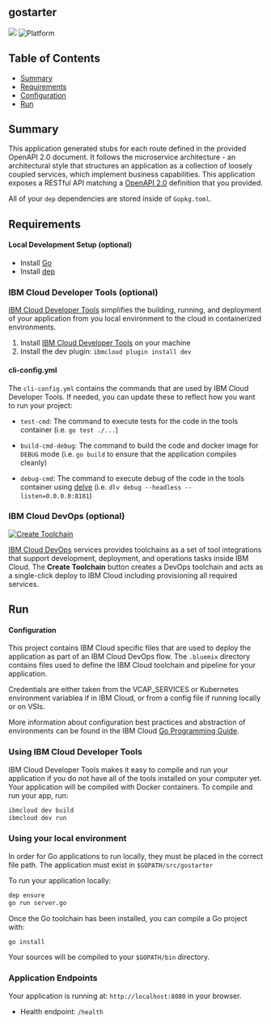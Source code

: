 ## gostarter

[![](https://img.shields.io/badge/IBM%20Cloud-powered-blue.svg)](https://bluemix.net)
![Platform](https://img.shields.io/badge/platform-go-lightgrey.svg?style=flat)

## Table of Contents

* [Summary](#summary)
* [Requirements](#requirements)
* [Configuration](#configuration)
* [Run](#run)

<a name="summary"></a>
## Summary

This application generated stubs for each route defined in the provided OpenAPI 2.0 document. It follows the microservice architecture - an architectural style that structures an application as a collection of loosely coupled services, which implement business capabilities. This application exposes a RESTful API matching a [OpenAPI 2.0](https://swagger.io/docs/specification/2-0/basic-structure/) definition that you provided.


All of your `dep` dependencies are stored inside of `Gopkg.toml`.

## Requirements
#### Local Development Setup (optional)

- Install [Go](https://golang.org/dl/)
- Install [dep](https://github.com/golang/dep)

### IBM Cloud Developer Tools (optional)

[IBM Cloud Developer Tools](https://cloud.ibm.com/docs/cli/index.html#overview) simplifies the building, running, and deployment of your application from you local environment to the cloud in containerized environments.

1. Install [IBM Cloud Developer Tools](https://cloud.ibm.com/docs/cli/index.html#step1) on your machine  
2. Install the dev plugin: `ibmcloud plugin install dev`

#### cli-config.yml

The `cli-config.yml` contains the commands that are used by IBM Cloud Developer Tools.  If needed, you can update these to reflect how you want to run your project:
* `test-cmd`: The command to execute tests for the code in the tools container (i.e. `go test ./...`)

* `build-cmd-debug`: The command to build the code and docker image for `DEBUG` mode (i.e. `go build` to ensure that the application compiles cleanly)

* `debug-cmd`: The command to execute debug of the code in the tools container using [delve](https://github.com/derekparker/delve) (i.e. `dlv debug --headless --listen=0.0.0.0:8181`)

### IBM Cloud DevOps (optional)

[![Create Toolchain](https://cloud.ibm.com/devops/graphics/create_toolchain_button.png)](https://cloud.ibm.com/devops/setup/deploy/)

[IBM Cloud DevOps](https://cloud.ibm.com/devops/getting-started) services provides toolchains as a set of tool integrations that support development, deployment, and operations tasks inside IBM Cloud. The **Create Toolchain** button creates a DevOps toolchain and acts as a single-click deploy to IBM Cloud including provisioning all required services.

## Run

#### Configuration

This project contains IBM Cloud specific files that are used to deploy the application as part of an IBM Cloud DevOps flow. The `.bluemix` directory contains files used to define the IBM Cloud toolchain and pipeline for your application.

Credentials are either taken from the VCAP_SERVICES or Kubernetes environment variablea if in IBM Cloud, or from a config file if running locally or on VSIs.

More information about configuration best practices and abstraction of environments can be found in the IBM Cloud [Go Programming Guide](https://cloud.ibm.com/docs/go/configuration.html#configuration).

### Using IBM Cloud Developer Tools

 IBM Cloud Developer Tools makes it easy to compile and run your application if you do not have all of the tools installed on your computer yet. Your application will be compiled with Docker containers. To compile and run your app, run:

```bash
ibmcloud dev build
ibmcloud dev run
```

### Using your local environment

In order for Go applications to run locally, they must be placed in the correct file path. The application must exist in `$GOPATH/src/gostarter`

To run your application locally:

```bash
dep ensure
go run server.go
```

Once the Go toolchain has been installed, you can compile a Go project with:

```bash
go install
```

Your sources will be compiled to your `$GOPATH/bin` directory.

### Application Endpoints

Your application is running at: `http://localhost:8080` in your browser.

- Health endpoint: `/health`
